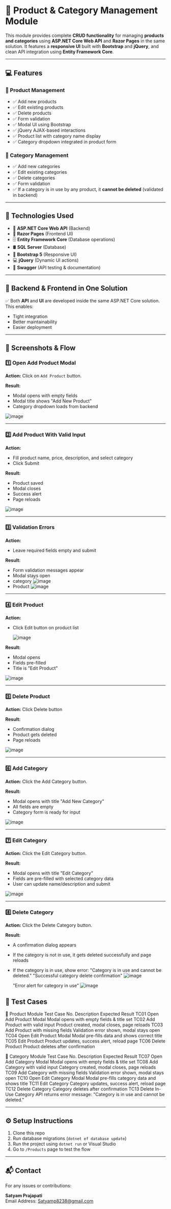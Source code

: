# 🛒 Product & Category Management Module

This module provides complete **CRUD functionality** for managing **products and categories** using **ASP.NET Core Web API** and **Razor Pages** in the same solution. It features a **responsive UI** built with **Bootstrap** and **jQuery**, and clean API integration using **Entity Framework Core**.

---

## 💻 Features

### 🔹 Product Management
- ✅ Add new products  
- ✅ Edit existing products  
- ✅ Delete products  
- ✅ Form validation  
- ✅ Modal UI using Bootstrap  
- ✅ jQuery AJAX-based interactions  
- ✅ Product list with category name display  
- ✅ Category dropdown integrated in product form  

### 🔹 Category Management
- ✅ Add new categories  
- ✅ Edit existing categories  
- ✅ Delete categories  
- ✅ Form validation  
- ✅ If a category is in use by any product, it **cannot be deleted** (validated in backend)  

---

## 🔧 Technologies Used

- 🧩 **ASP.NET Core Web API** (Backend)
- 🎨 **Razor Pages** (Frontend UI)
- 🗄️ **Entity Framework Core** (Database operations)
- 🛢️ **SQL Server** (Database)
- 💠 **Bootstrap 5** (Responsive UI)
- 💻 **jQuery** (Dynamic UI actions)
- 🧪 **Swagger** (API testing & documentation)

---

## 🔄 Backend & Frontend in One Solution

✅ Both **API** and **UI** are developed inside the same ASP.NET Core solution.  
This enables:
- Tight integration  
- Better maintainability  
- Easier deployment  
---

## 📸 Screenshots & Flow

### 1️⃣ Open Add Product Modal

**Action:** Click on `Add Product` button.

**Result:**

- Modal opens with empty fields
- Modal title shows "Add New Product"
- Category dropdown loads from backend

![image](https://github.com/user-attachments/assets/a1a6980e-98c7-44d4-ae2a-21af6c01deaf)


---

### 2️⃣ Add Product With Valid Input

**Action:**

- Fill product name, price, description, and select category
- Click Submit

**Result:**

- Product saved
- Modal closes
- Success alert
- Page reloads

![image](https://github.com/user-attachments/assets/901e83c7-37a3-46be-b965-e9640735754e)


---

### 3️⃣ Validation Errors

**Action:**

- Leave required fields empty and submit

**Result:**

- Form validation messages appear
- Modal stays open
- category 
![image](https://github.com/user-attachments/assets/91d86f29-8c04-4a11-b716-8cc7d4354f5b)
- Product
![image](https://github.com/user-attachments/assets/aa6bcafb-d28c-4e1e-b812-7fc07514f962)


---

### 4️⃣ Edit Product

**Action:**

- Click Edit button on product list

  ![image](https://github.com/user-attachments/assets/1ca6e14f-4367-4d9d-a39d-1140208c1949)

**Result:**

- Modal opens
- Fields pre-filled
- Title is "Edit Product"

![image](https://github.com/user-attachments/assets/48828db4-2e6e-4c1f-ba09-f3f4e1dd33e1)

---

### 5️⃣ Delete Product

**Action:** Click Delete button



**Result:**

- Confirmation dialog
- Product gets deleted
- Page reloads

![image](https://github.com/user-attachments/assets/82361d09-499e-4934-977f-abee1a3cf237)

---
### 6️⃣ Add Category 

**Action:** Click the Add Category button.

**Result:**
- Modal opens with title "Add New Category"
- All fields are empty
- Category form is ready for input

![image](https://github.com/user-attachments/assets/50497acb-3095-4834-8c16-be3ce3fa552b)

---
### 7️⃣ Edit Category

**Action:** Click the Edit Category button.

**Result:**
- Modal opens with title "Edit Category"
- Fields are pre-filled with selected category data
- User can update name/description and submit

![image](https://github.com/user-attachments/assets/182a84ea-ed64-40d7-a7d1-32ecdf0b70f0)

---
### 8️⃣ Delete Category

**Action:** Click the Delete Category button.

**Result:**
- A confirmation dialog appears
- If the category is not in use, it gets deleted successfully and page reloads
- If the category is in use, show error: "Category is in use and cannot be deleted."
  "Successful category delete confirmation"
  ![image](https://github.com/user-attachments/assets/8d0cb5b8-2ec6-4549-a13f-dde920959ff2)

  "Error alert for category in use"
  ![image](https://github.com/user-attachments/assets/bb50bca0-0f9a-41e0-a81b-caf3fee6ff29)


## 🧪 Test Cases
🔸 Product Module
Test Case No.	Description	Expected Result
TC01	Open Add Product Modal	Modal opens with empty fields & title set
TC02	Add Product with valid input	Product created, modal closes, page reloads
TC03	Add Product with missing fields	Validation error shown, modal stays open
TC04	Open Edit Product Modal	Modal pre-fills data and shows correct title
TC05	Edit Product	Product updates, success alert, reload page
TC06	Delete Product	Product deletes after confirmation

🔹 Category Module
Test Case No.	Description	Expected Result
TC07	Open Add Category Modal	Modal opens with empty fields & title set
TC08	Add Category with valid input	Category created, modal closes, page reloads
TC09	Add Category with missing fields	Validation error shown, modal stays open
TC10	Open Edit Category Modal	Modal pre-fills category data and shows title
TC11	Edit Category	Category updates, success alert, reload page
TC12	Delete Category	Category deletes after confirmation
TC13	Delete In-Use Category	API returns error message: "Category is in use and cannot be deleted."

---

## ⚙️ Setup Instructions

1. Clone this repo
2. Run database migrations (`dotnet ef database update`)
3. Run the project using `dotnet run` or Visual Studio
4. Go to `/Products` page to test the flow

---

## 📬 Contact

For any issues or contributions:

**Satyam Prajapati**  
Email Address: Satyamp8238@gmail.com
